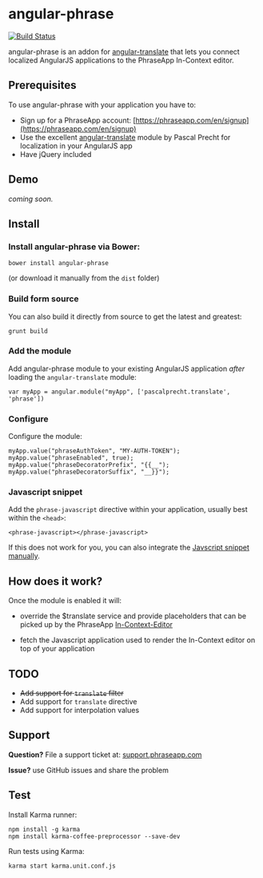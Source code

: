 # angular-phrase

[![Build Status](https://travis-ci.org/phrase/angular-phrase.png)](https://travis-ci.org/phrase/angular-phrase)

angular-phrase is an addon for [angular-translate](https://github.com/angular-translate/angular-translate) that lets you connect localized AngularJS applications to the PhraseApp In-Context editor.

## Prerequisites

To use angular-phrase with your application you have to:

* Sign up for a PhraseApp account: [https://phraseapp.com/en/signup](https://phraseapp.com/en/signup)
* Use the excellent [angular-translate](https://github.com/angular-translate/angular-translate) module by Pascal Precht for localization in your AngularJS app
* Have jQuery included

## Demo

*coming soon.*

## Install

### Install angular-phrase via Bower:

    bower install angular-phrase

(or download it manually from the `dist` folder)


### Build form source

You can also build it directly from source to get the latest and greatest:

    grunt build


### Add the module

Add angular-phrase module to your existing AngularJS application _after_ loading the `angular-translate` module:

	var myApp = angular.module("myApp", ['pascalprecht.translate', 'phrase'])

### Configure

Configure the module:

	myApp.value("phraseAuthToken", "MY-AUTH-TOKEN");
	myApp.value("phraseEnabled", true);
	myApp.value("phraseDecoratorPrefix", "{{__");
	myApp.value("phraseDecoratorSuffix", "__}}");

### Javascript snippet

Add the `phrase-javascript` directive within your application, usually best within the `<head>`:

    <phrase-javascript></phrase-javascript>

If this does not work for you, you can also integrate the [Javscript snippet manually](https://phraseapp.com/docs/installation/phrase-javascript).


## How does it work?

Once the module is enabled it will:

* override the $translate service and provide placeholders that can be picked up by the PhraseApp [In-Context-Editor](https://phraseapp.com/en/features/in-context-editor)

* fetch the Javascript application used to render the In-Context editor on top of your application


## TODO

* ~~Add support for `translate` filter~~
* Add support for `translate` directive
* Add support for interpolation values


## Support

**Question?** File a support ticket at: [support.phraseapp.com](http://support.phraseapp.com)

**Issue?** use GitHub issues and share the problem


## Test

Install Karma runner:

    npm install -g karma
    npm install karma-coffee-preprocessor --save-dev

Run tests using Karma:

    karma start karma.unit.conf.js
